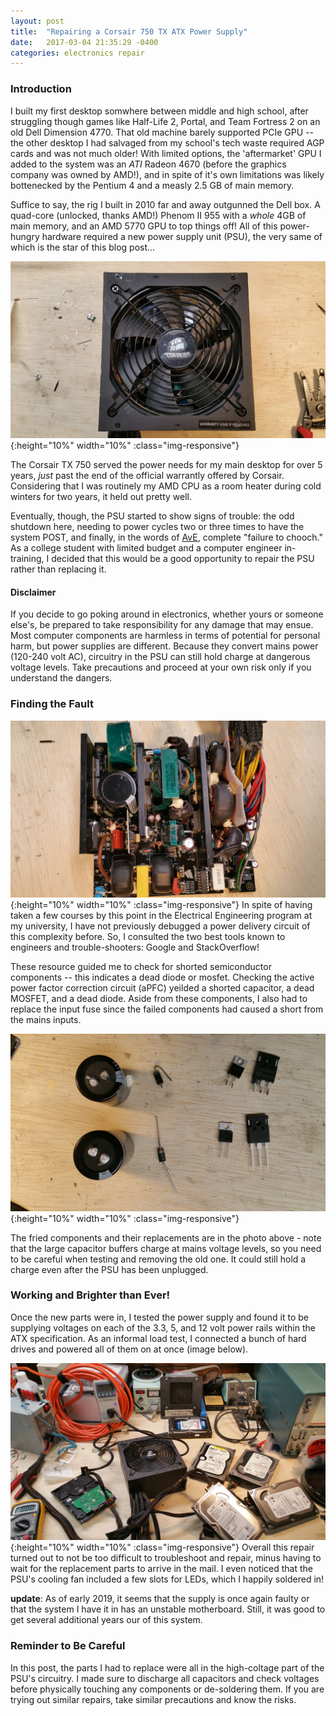 ```yaml
---
layout: post
title:  "Repairing a Corsair 750 TX ATX Power Supply"
date:   2017-03-04 21:35:29 -0400
categories: electronics repair
---
```

### Introduction
I built my first desktop somwhere between middle and high school, after struggling though games like Half-Life 2, Portal, and Team Fortress 2 on an old Dell Dimension 4770. That old machine barely supported PCIe GPU -- the other desktop I had salvaged from my school's tech waste required AGP cards and was not much older! With limited options, the 'aftermarket' GPU I added to the system was an _ATI_ Radeon 4670 (before the graphics company was owned by AMD!), and in spite of it's own limitations was likely bottenecked by the Pentium 4 and a measly 2.5 GB of main memory.

Suffice to say, the rig I built in 2010 far and away outgunned the Dell box. A quad-core (unlocked, thanks AMD!) Phenom II 955 with a *whole* 4GB of main memory, and an AMD 5770 GPU to top things off! All of this power-hungry hardware required a new power supply unit (PSU), the very same of which is the star of this blog post...

![PSU on the Operating Table](/images/ATX_psu_1.jpg "On the operating bench")
{:height="10%" width="10%" :class="img-responsive"}

The Corsair TX 750 served the power needs for my main desktop for over 5 years, *just* past the end of the official warrantly offered by Corsair. Considering that I was routinely my AMD CPU as a room heater during cold winters for two years, it held out pretty well.

Eventually, though, the PSU started to show signs of trouble: the odd shutdown here, needing to power cycles two or three times to have the system POST, and finally, in the words of [AvE](https://www.youtube.com/user/arduinoversusevil/videos), complete "failure to chooch." 
As a college student with limited budget and a computer engineer
in-training, I decided that this would be a good opportunity to repair the PSU
rather than replacing it.

#### Disclaimer
If you decide to go poking around in electronics, whether yours or someone
else's, be prepared to take responsibility for any damage that may ensue.
Most computer components are harmless in terms of potential for personal
harm, but power supplies are different.
Because they convert mains power (120-240 volt AC), circuitry in the PSU can
still hold charge at dangerous voltage levels. Take precautions and proceed at
your own risk only if you understand the dangers.

### Finding the Fault
![Where could that bug be?](/images/ATX_psu_inside.jpg "Where could that bug be?")
{:height="10%" width="10%" :class="img-responsive"}
In spite of having taken a few courses by this point in the Electrical Engineering program at my university, I have not previously debugged a power delivery circuit of this complexity before. So, I consulted the two best tools known to engineers and trouble-shooters: Google and StackOverflow! 

These resource guided me to check for shorted semiconductor components -- this indicates a dead diode or mosfet. Checking the active power factor correction circuit (aPFC) yeilded a shorted capacitor, a dead MOSFET, and a dead diode. Aside from these components, I also had to replace the input fuse since the failed components had caused a short from the mains inputs. 


![The fried components and their replacements](/images/ATX_psu_old_and_new.jpg "The fried components and their replacements")
{:height="10%" width="10%" :class="img-responsive"}

The fried components and their replacements are in the photo above - note that
the large capacitor buffers charge at mains voltage levels, so you need to be
careful when testing and removing the old one. It could still hold a charge
even after the PSU has been unplugged.

<!-- ![Safety while soldering - it's important!](/images/ATX_psu_safe_soldering.jpg "Safety while soldering - it's important!") -->

###  Working and Brighter than Ever!
Once the new parts were in, I tested the power supply and found it to be
supplying voltages on each of the 3.3, 5, and 12 volt power rails within the
ATX specification. 
As an informal load test, I connected a bunch of hard drives and powered all of
them on at once (image below).

![It's alive! And glowing!!](/images/ATX_psu_its_alive.jpg "It's alive! And glowing!!")
{:height="10%" width="10%" :class="img-responsive"}
Overall this repair turned out to not be too difficult to troubleshoot and repair, minus having to wait for the replacement parts to arrive in the mail. I even noticed that the PSU's cooling fan included a few slots for LEDs, which I happily soldered in! 


__update__: As of early 2019, it seems that the supply is once again faulty or
that the system I have it in has an unstable motherboard. Still, it was good to
get several additional years our of this system.

### Reminder to Be Careful
In this post, the parts I had to replace were all in the high-coltage part of
the PSU's circuitry. 
I made sure to discharge all capacitors and check voltages before physically
touching any components or de-soldering them. 
If you are trying out similar repairs, take similar precautions and know the
risks.
